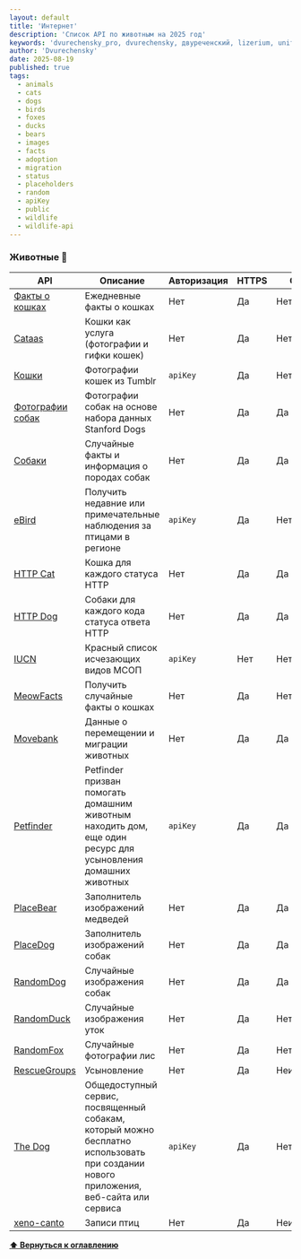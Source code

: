 ```yaml
---
layout: default
title: 'Интернет'
description: 'Список API по животным на 2025 год'
keywords: 'dvurechensky_pro, dvurechensky, двуреченский, lizerium, unifier, internet, животные, cats, dogs, birds'
author: 'Dvurechensky'
date: 2025-08-19
published: true
tags:
  - animals
  - cats
  - dogs
  - birds
  - foxes
  - ducks
  - bears
  - images
  - facts
  - adoption
  - migration
  - status
  - placeholders
  - random
  - apiKey
  - public
  - wildlife
  - wildlife-api
---
```


### Животные 🐺

| API                                                                                        | Описание                                                                                                                              | Авторизация | HTTPS | CORS       |
| ------------------------------------------------------------------------------------------ | ------------------------------------------------------------------------------------------------------------------------------------- | ----------- | ----- | ---------- |
| [Факты о кошках](https://alexwohlbruck.github.io/cat-facts/)                               | Ежедневные факты о кошках                                                                                                             | Нет         | Да    | Нет        |
| [Cataas](https://cataas.com/)                                                              | Кошки как услуга (фотографии и гифки кошек)                                                                                           | Нет         | Да    | Нет        |
| [Кошки](https://developers.thecatapi.com/)                                                 | Фотографии кошек из Tumblr                                                                                                            | `apiKey`    | Да    | Нет        |
| [Фотографии собак](https://dog.ceo/dog-api/)                                               | Фотографии собак на основе набора данных Stanford Dogs                                                                                | Нет         | Да    | Да         |
| [Собаки](https://dogapi.dog/docs/api-v2)                                                   | Случайные факты и информация о породах собак                                                                                          | Нет         | Да    | Да         |
| [eBird](https://documenter.getpostman.com/view/664302/S1ENwy59)                            | Получить недавние или примечательные наблюдения за птицами в регионе                                                                  | `apiKey`    | Да    | Нет        |
| [HTTP Cat](https://http.cat/)                                                              | Кошка для каждого статуса HTTP                                                                                                        | Нет         | Да    | Да         |
| [HTTP Dog](https://http.dog/)                                                              | Собаки для каждого кода статуса ответа HTTP                                                                                           | Нет         | Да    | Да         |
| [IUCN](http://apiv3.iucnredlist.org/api/v3/docs)                                           | Красный список исчезающих видов МСОП                                                                                                  | `apiKey`    | Нет   | Нет        |
| [MeowFacts](https://github.com/wh-iterabb-it/meowfacts)                                    | Получить случайные факты о кошках                                                                                                     | Нет         | Да    | Нет        |
| [Movebank](https://github.com/movebank/movebank-api-doc)                                   | Данные о перемещении и миграции животных                                                                                              | Нет         | Да    | Да         |
| [Petfinder](https://www.petfinder.com/developers/)                                         | Petfinder призван помогать домашним животным находить дом, еще один ресурс для усыновления домашних животных                          | `apiKey`    | Да    | Да         |
| [PlaceBear](https://placebear.com/)                                                        | Заполнитель изображений медведей                                                                                                      | Нет         | Да    | Да         |
| [PlaceDog](https://place.dog)                                                              | Заполнитель изображений собак                                                                                                         | Нет         | Да    | Да         |
| [RandomDog](https://random.dog/woof.json)                                                  | Случайные изображения собак                                                                                                           | Нет         | Да    | Да         |
| [RandomDuck](https://random-d.uk/api)                                                      | Случайные изображения уток                                                                                                            | Нет         | Да    | Нет        |
| [RandomFox](https://randomfox.ca/floof/)                                                   | Случайные фотографии лис                                                                                                              | Нет         | Да    | Нет        |
| [RescueGroups](https://userguide.rescuegroups.org/display/APIDG/API+Developers+Guide+Home) | Усыновление                                                                                                                           | Нет         | Да    | Неизвестно |
| [The Dog](https://thedogapi.com/)                                                          | Общедоступный сервис, посвященный собакам, который можно бесплатно использовать при создании нового приложения, веб-сайта или сервиса | `apiKey`    | Да    | Нет        |
| [xeno-canto](https://xeno-canto.org/explore/api)                                           | Записи птиц                                                                                                                           | Нет         | Да    | Неизвестно |

**[⬆ Вернуться к оглавлению](../index.md)**
